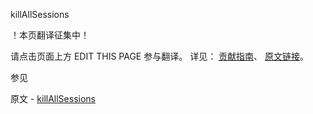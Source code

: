  killAllSessions

 ！本页翻译征集中！

请点击页面上方 EDIT THIS PAGE 参与翻译。
详见：
[贡献指南]( https://github.com/JinMuInfo/MongoDB-Manual-zh/blob/master/CONTRIBUTING.md )、
[原文链接](  https://docs.mongodb.com/manual/reference/command/killAllSessions/  )。

 参见

原文 - [killAllSessions]( https://docs.mongodb.com/manual/reference/command/killAllSessions/ )


